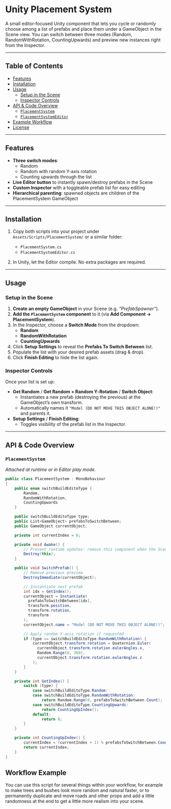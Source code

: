 # Unity Placement System

A small editor‑focused Unity component that lets you cycle or randomly choose among a list of prefabs and place them under a GameObject in the Scene view. You can switch between three modes (Random, RandomWithRotation, CountingUpwards) and preview new instances right from the Inspector.

---

## Table of Contents

- [Features](#features)  
- [Installation](#installation)  
- [Usage](#usage)  
  - [Setup in the Scene](#setup-in-the-scene)  
  - [Inspector Controls](#inspector-controls)  
- [API & Code Overview](#api--code-overview)  
  - [`PlacementSystem`](#placementsystem)  
  - [`PlacementSystemEditor`](Editor/PlacementSystemEditor.cs)  
- [Example Workflow](#workflow-example)  
- [License](LICENSE)  

---

## Features

- **Three switch modes**:  
  - Random  
  - Random with random Y‑axis rotation  
  - Counting upwards through the list  
- **Live Editor button** to instantly spawn/destroy prefabs in the Scene  
- **Custom Inspector** with a toggleable prefab list for easy editing  
- **Hierarchical parenting**: spawned objects are children of the PlacementSystem GameObject  

---

## Installation

1. Copy both scripts into your project under `Assets/Scripts/PlacementSystem/` or a similar folder:  
   - `PlacementSystem.cs`  
   - `PlacementSystemEditor.cs`  

2. In Unity, let the Editor compile. No extra packages are required.

---

## Usage

### Setup in the Scene

1. **Create an empty GameObject** in your Scene (e.g. _“PrefabSpawner”_).  
2. **Add the `PlacementSystem` component** to it (via **Add Component → PlacementSystem**).  
3. In the Inspector, choose a **Switch Mode** from the dropdown:  
   - **Random**  
   - **RandomWithRotation**  
   - **CountingUpwards**  
4. Click **Setup Settings** to reveal the **Prefabs To Switch Between** list.  
5. Populate the list with your desired prefab assets (drag & drop).  
6. Click **Finish Editing** to hide the list again.

### Inspector Controls

Once your list is set up:

- **Get Random** / **Get Random + Random Y‑Rotation** / **Switch Object**:  
  - Instantiates a new prefab (destroying the previous) at the GameObject’s own transform.  
  - Automatically names it `"Model (DO NOT MOVE THIS OBJECT ALONE!)"` and parents it.  
- **Setup Settings** / **Finish Editing**:  
  - Toggles visibility of the prefab list in the Inspector.  

---

## API & Code Overview

### `PlacementSystem`  
_Attached at runtime or in Editor play mode._

```csharp
public class PlacementSystem : MonoBehaviour
{
    public enum switchBuildEditoType {
        Random,
        RandomWithRotation,
        CountingUpwards
    }

    public switchBuildEditoType type;
    public List<GameObject> prefabsToSwitchBetween;
    public GameObject currentObject;

    private int currentIndex = 0;

    private void Awake() {
        // Prevent runtime updates: remove this component when the Scene plays
        Destroy(this);
    }

    public void SwitchPrefab() {
        // Remove previous preview
        DestroyImmediate(currentObject);

        // Instantiate next prefab
        int idx = GetIndex();
        currentObject = Instantiate(
          prefabsToSwitchBetween[idx],
          transform.position,
          transform.rotation,
          transform
        );
        currentObject.name = "Model (DO NOT MOVE THIS OBJECT ALONE!)";

        // Apply random Y‑axis rotation if requested
        if (type == switchBuildEditoType.RandomWithRotation) {
            currentObject.transform.rotation = Quaternion.Euler(
              currentObject.transform.rotation.eulerAngles.x,
              Random.Range(0, 360),
              currentObject.transform.rotation.eulerAngles.z
            );
        }
    }

    private int GetIndex() {
        switch (type) {
            case switchBuildEditoType.Random:
            case switchBuildEditoType.RandomWithRotation:
                return Random.Range(0, prefabsToSwitchBetween.Count);
            case switchBuildEditoType.CountingUpwards:
                return CountingUpIndex();
            default:
                return 0;
        }
    }

    private int CountingUpIndex() {
        currentIndex = (currentIndex + 1) % prefabsToSwitchBetween.Count;
        return currentIndex;
    }
}
```

## Workflow Example

You can use this script for several things within your workflow, for example to make trees and bushes look more random and natural faster, or to permanently duplicate and move roads and other props and add a little randomness at the end to get a little more realism into your scene. 
